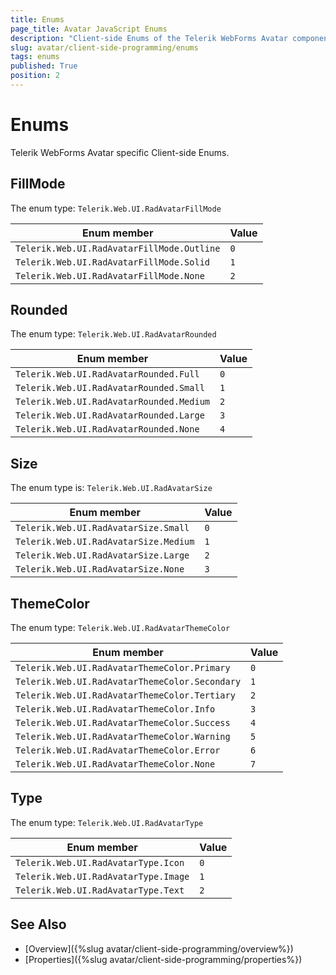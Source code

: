 ```yaml
---
title: Enums
page_title: Avatar JavaScript Enums
description: "Client-side Enums of the Telerik WebForms Avatar component"
slug: avatar/client-side-programming/enums
tags: enums
published: True
position: 2
---
```


# Enums

Telerik WebForms Avatar specific Client-side Enums.

## FillMode

The enum type: `Telerik.Web.UI.RadAvatarFillMode`

| Enum member                                | Value |
| ---                                        | ---   |
| `Telerik.Web.UI.RadAvatarFillMode.Outline` | `0`   |
| `Telerik.Web.UI.RadAvatarFillMode.Solid`   | `1`   |
| `Telerik.Web.UI.RadAvatarFillMode.None`    | `2`   |

## Rounded

The enum type: `Telerik.Web.UI.RadAvatarRounded`

| Enum member                               | Value |
| ---                                       | ---   |
| `Telerik.Web.UI.RadAvatarRounded.Full`    | `0`   |
| `Telerik.Web.UI.RadAvatarRounded.Small`   | `1`   |
| `Telerik.Web.UI.RadAvatarRounded.Medium`  | `2`   |
| `Telerik.Web.UI.RadAvatarRounded.Large`   | `3`   |
| `Telerik.Web.UI.RadAvatarRounded.None`    | `4`   |

## Size

The enum type is: `Telerik.Web.UI.RadAvatarSize`

| Enum member                           | Value |
| ---                                   | ---   |
| `Telerik.Web.UI.RadAvatarSize.Small`  | `0`   |
| `Telerik.Web.UI.RadAvatarSize.Medium` | `1`   |
| `Telerik.Web.UI.RadAvatarSize.Large`  | `2`   |
| `Telerik.Web.UI.RadAvatarSize.None`   | `3`   |

## ThemeColor

The enum type: `Telerik.Web.UI.RadAvatarThemeColor`

| Enum member                                    | Value |
| ---                                            | ---   |
| `Telerik.Web.UI.RadAvatarThemeColor.Primary`   | `0`   |
| `Telerik.Web.UI.RadAvatarThemeColor.Secondary` | `1`   |
| `Telerik.Web.UI.RadAvatarThemeColor.Tertiary`  | `2`   |
| `Telerik.Web.UI.RadAvatarThemeColor.Info`      | `3`   |
| `Telerik.Web.UI.RadAvatarThemeColor.Success`   | `4`   |
| `Telerik.Web.UI.RadAvatarThemeColor.Warning`   | `5`   |
| `Telerik.Web.UI.RadAvatarThemeColor.Error`     | `6`   |
| `Telerik.Web.UI.RadAvatarThemeColor.None`      | `7`   |

## Type

The enum type: `Telerik.Web.UI.RadAvatarType`

| Enum member                           | Value | 
| ---                                   | ---   | 
| `Telerik.Web.UI.RadAvatarType.Icon`   | `0`   | 
| `Telerik.Web.UI.RadAvatarType.Image`  | `1`   | 
| `Telerik.Web.UI.RadAvatarType.Text`   | `2`   | 

## See Also

- [Overview]({%slug avatar/client-side-programming/overview%})
- [Properties]({%slug avatar/client-side-programming/properties%})
 

